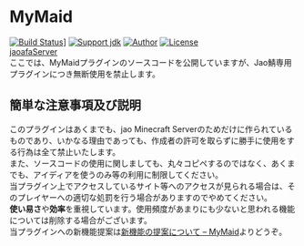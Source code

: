 # MyMaid
[![Build Status](https://travis-ci.org/book000/MyMaid.svg?branch=master)](https://travis-ci.org/book000/MyMaid)]
[![Support jdk](https://img.shields.io/badge/Support%20jdk-openjdk7-yellow.svg)](https://img.shields.io)
[![Author](https://img.shields.io/badge/Author%20MinecraftID-mine__book000-orange.svg)](https://img.shields.io)
[![License](https://img.shields.io/badge/license-None-yellow.svg)](https://img.shields.io)  
[jaoafaServer](https://jaoafa.xyz/)  
ここでは、MyMaidプラグインのソースコードを公開していますが、Jao鯖専用プラグインにつき無断使用を禁止します。

## 簡単な注意事項及び説明
このプラグインはあくまでも、jao Minecraft Serverのためだけに作られているものであり、いかなる理由であっても、作成者の許可を取らずに勝手に使用をする行為は全て禁止いたします。  
また、ソースコードの使用に関しましても、丸々コピペするのではなく、あくまでも、アイディアを使うのみ等の利用に制限してください。  
当プラグイン上でアクセスしているサイト等へのアクセスが見られる場合は、そのプレイヤーへの適切な処罰を行う場合がありますのでやめてください。  
**使い易さ**や**効率**を重視しています。使用頻度があまりにも少ないと思われる機能については削除する場合がございます。  
当プラグインへの新機能提案は[新機能の提案について – MyMaid](https://jaoafa.xyz/contact/plugins/mymaid/new)よりどうぞ。
